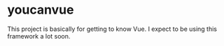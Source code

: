 # youcanvue
This project is basically for getting to know Vue. I expect to be using this framework a lot soon.
